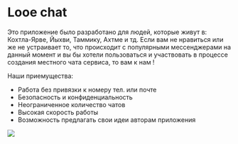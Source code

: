 # Looe chat
Это приложение было разработано для людей, которые живут в: Кохтла-Ярве, Йыхви, Таммику, Ахтме и тд. Если вам не нравиться или же не устраивает то, что происходит с популярными мессенджерами на данный момент и вы бы хотели пользоваться и участвовать в процессе создания местного чата сервиса, то вам к нам !

Наши приемущества:
 - Работа без привязки к номеру тел. или почте
 - Безопасность и конфиденциальность
 - Неограниченное количество чатов
 - Высокая скорость работы
 - Возможность предлагать свои идеи авторам приложения
 <img src="https://github.com/AlekseiKromski/looe-chat/blob/master/public/images/rdm.png?raw=true"/> 

